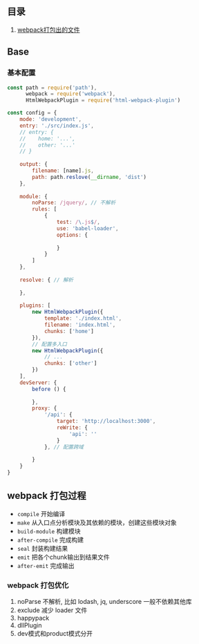 ## 目录

1. [webpack打包出的文件](./chunk.md)







## Base

### 基本配置

```js
const path = require('path'),
      webpack = require('webpack'),
      HtmlWebpackPlugin = require('html-webpack-plugin')

const config = {
    mode: 'development',
    entry: './src/index.js',
    // entry: {
    //    home: '...',
   	//    other: '...'
	// }
    
    output: {
        filename: [name].js,
        path: path.reslove(__dirname, 'dist')
    },
    
    module: {
        noParse: /jquery/, // 不解析
        rules: [
            {
                test: /\.js$/,
                use: 'babel-loader',
                options: {
                    
                }
            }
        ]
    },
    
    resolve: { // 解析
        
    },
    
   	plugins: [
        new HtmlWebpackPlugin({
            template: './index.html',
            filename: 'index.html',
            chunks: ['home']
        }),
        // 配置多入口
        new HtmlWebpackPlugin({
            // ...
            chunks: ['other']
        })
    ],
    devServer: {
        before () {
            
        },
        proxy: {
            '/api': {
                target: 'http://localhost:3000',
                reWrite: {
                    'api': ''
                }
            }, // 配置跨域
            
        }
    }
}
```

## webpack 打包过程

- `compile` 开始编译
- `make` 从入口点分析模块及其依赖的模块，创建这些模块对象
- `build-module` 构建模块
- `after-compile` 完成构建
- `seal` 封装构建结果
- `emit` 把各个chunk输出到结果文件
- `after-emit` 完成输出



### webpack 打包优化

1. noParse 不解析, 比如 lodash, jq, underscore 一般不依赖其他库
2. exclude 减少 loader 文件
3. happypack
4. dllPlugin
5. dev模式和product模式分开